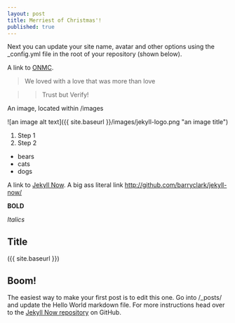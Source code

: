 ```yaml
---
layout: post
title: Merriest of Christmas'!
published: true
---
```


Next you can update your site name, avatar and other options using the _config.yml file in the root of your repository (shown below).

A link to [ONMC](www.onmc.com). 

> We loved with a love that was more than love

>> Trust but Verify!

An image, located within /images

![an image alt text]({{ site.baseurl }}/images/jekyll-logo.png "an image title")

1. Step 1
2. Step 2 

- bears
- cats
- dogs

A link to [Jekyll Now](http://github.com/barryclark/jekyll-now/). A big ass literal link <http://github.com/barryclark/jekyll-now/>

**BOLD**

_Italics_ 

## Title

({{ site.baseurl }})

## Boom!

The easiest way to make your first post is to edit this one. Go into /_posts/ and update the Hello World markdown file. For more instructions head over to the [Jekyll Now repository](https://github.com/barryclark/jekyll-now) on GitHub.

